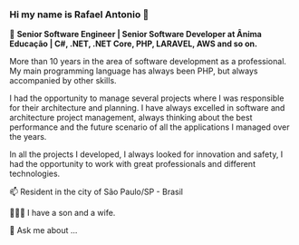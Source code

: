 ### Hi my name is Rafael Antonio 👋

💼 **Senior Software Engineer | Senior Software Developer at Ânima Educação | C#, .NET, .NET Core, PHP, LARAVEL, AWS and so on.**

More than 10 years in the area of software development as a professional. My main programming language has always been PHP, but always accompanied by other skills.

I had the opportunity to manage several projects where I was responsible for their architecture and planning. I have always excelled in software and architecture project management, always thinking about the best performance and the future scenario of all the applications I managed over the years.

In all the projects I developed, I always looked for innovation and safety, I had the opportunity to work with great professionals and different technologies.

📫 Resident in the city of São Paulo/SP - Brasil

👨‍👩‍👦 I have a son and a wife.

💬 Ask me about ...
<!--
**rafauel/rafauel** is a ✨ _special_ ✨ repository because its `README.md` (this file) appears on your GitHub profile.

Here are some ideas to get you started:

- 🔭 I’m currently working on ...
- 🌱 I’m currently learning ...
- 👯 I’m looking to collaborate on ...
- 🤔 I’m looking for help with ...
- 💬 Ask me about ...
- 📫 How to reach me: ...
- 😄 Pronouns: ...
- ⚡ Fun fact: ...
-->
